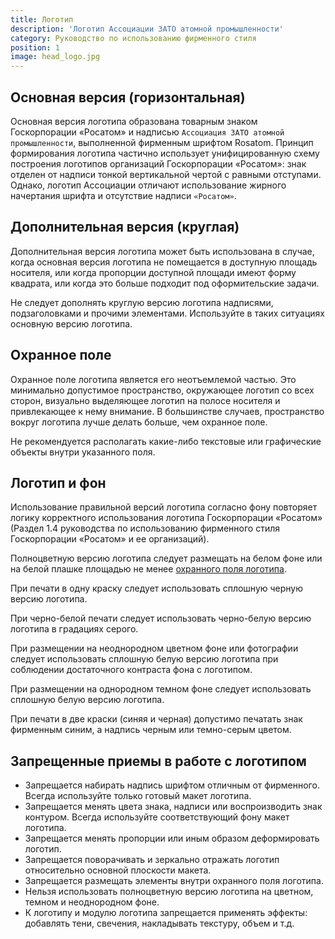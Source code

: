 ```yaml
---
title: Логотип
description: 'Логотип Ассоциации ЗАТО атомной промышленности'
category: Руководство по использованию фирменного стиля
position: 1
image: head_logo.jpg
---
```


## Основная версия (горизонтальная)

Основная версия логотипа образована товарным знаком Госкорпорации «Росатом» и надписью `Ассоциация ЗАТО атомной промышленности`, выполненной фирменным шрифтом Rosatom. Принцип формирования логотипа частично использует унифицированную схему построения логотипов организаций Госкорпорации «Росатом»: знак отделен от надписи тонкой вертикальной чертой с равными отступами. Однако, логотип Ассоциации отличают использование жирного начертания шрифта и отсутствие надписи `«Росатом»`.

<nuxt-img src="/logo_gorizontal.png" preset="preview"></nuxt-img>

## Дополнительная версия (круглая)

Дополнительная версия логотипа может быть использована в случае, когда основная версия логотипа не помещается в доступную площадь носителя, или когда пропорции доступной площади имеют форму квадрата, или когда это больше подходит под оформительские задачи.

<nuxt-img src="/logo_circle.png" width="800"></nuxt-img>

Не следует дополнять круглую версию логотипа надписями, подзаголовками и прочими элементами. Используйте в таких ситуациях основную версию логотипа.

<!--```
Иллюстрация, показывающая, как оформлять мероприятие.
Слева неправильная компоновка названия мероприятия и круглый логотип,
справа основная версия и название мероприятия.
``` -->

## Охранное поле

Охранное поле логотипа является его неотъемлемой частью. Это минимально допустимое пространство, окружающее логотип со всех сторон, визуально выделяющее логотип на полосе носителя и привлекающее к нему внимание. В большинстве случаев, пространство вокруг логотипа лучше делать больше, чем охранное поле.

<nuxt-img src="/security_field.png" width="800"></nuxt-img>

Не рекомендуется располагать какие-либо текстовые или графические объекты внутри указанного поля.

<!-- ```
Иллюстрация "Запрещенное использование охранного поля"
``` -->

## Логотип и фон

Использование правильной версий логотипа согласно фону повторяет логику корректного использования логотипа Госкорпорации «Росатом» (Раздел 1.4 руководства по использованию фирменного стиля Госкорпорации «Росатом» и ее организаций).

Полноцветную версию логотипа следует размещать на белом фоне или на белой плашке площадью не менее [охранного поля логотипа](#охранное-поле).

При печати в одну краску следует использовать сплошную черную версию логотипа.

При черно-белой печати следует использовать черно-белую версию логотипа в градациях серого.

При размещении на неоднородном цветном фоне или фотографии следует использовать сплошную белую версию логотипа при соблюдении достаточного контраста фона с логотипом.

При размещении на однородном темном фоне следует использовать сплошную белую версию логотипа.

При печати в две краски (синяя и черная) допустимо печатать знак фирменным синим, а надпись черным или темно-серым цветом.

## Запрещенные приемы в работе с логотипом

- Запрещается набирать надпись шрифтом отличным от фирменного. Всегда используйте только готовый макет логотипа.
- Запрещается менять цвета знака, надписи или воспроизводить знак контуром. Всегда используйте соответствующий фону макет логотипа.
- Запрещается менять пропорции или иным образом деформировать логотип.
- Запрещается поворачивать и зеркально отражать логотип относительно основной плоскости макета.
- Запрещается размещать элементы внутри охранного поля логотипа.
- Нельзя использовать полноцветную версию логотипа на цветном, темном и неоднородном фоне.
- К логотипу и модулю логотипа запрещается применять эффекты: добавлять тени, свечения, накладывать текстуру, объем и т.д.
